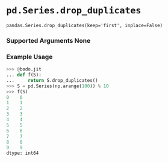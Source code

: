 # `pd.Series.drop_duplicates`

`pandas.Series.drop_duplicates(keep='first', inplace=False)`

### Supported Arguments None

### Example Usage
>
``` py
>>> @bodo.jit
... def f(S):
...     return S.drop_duplicates()
>>> S = pd.Series(np.arange(100)) % 10
>>> f(S)
0    0
1    1
2    2
3    3
4    4
5    5
6    6
7    7
8    8
9    9
dtype: int64
```

